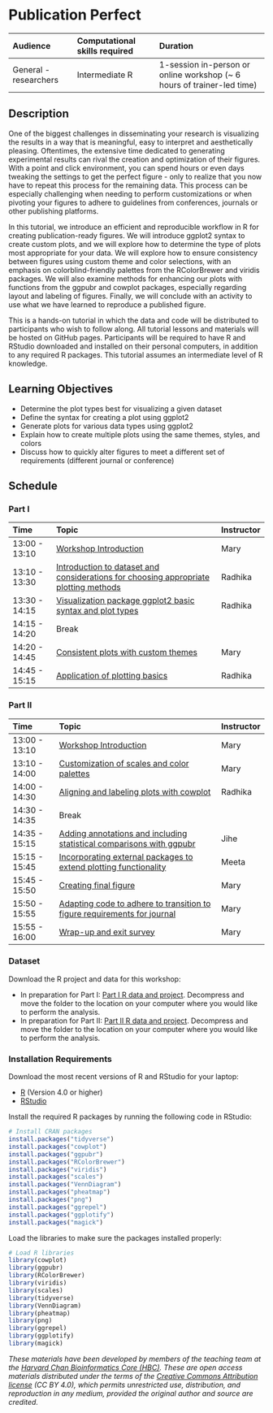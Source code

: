 # Publication Perfect

| Audience | Computational skills required | Duration |
:----------|:-------------|:----------|
| General - researchers | Intermediate R | 1-session in-person or online workshop (~ 6 hours of trainer-led time)|

## Description

One of the biggest challenges in disseminating your research is visualizing the results in a way that is meaningful, easy to interpret and aesthetically pleasing. Oftentimes, the extensive time dedicated to generating experimental results can rival the creation and optimization of their figures. With a point and click environment, you can spend hours or even days tweaking the settings to get the perfect figure - only to realize that you now have to repeat this process for the remaining data. This process can be especially challenging when needing to perform customizations or when pivoting your figures to adhere to guidelines from conferences, journals or other publishing platforms.

In this tutorial, we introduce an efficient and reproducible workflow in R for creating publication-ready figures. We will introduce ggplot2 syntax to create custom plots, and we will explore how to determine the type of plots most appropriate for your data. We will explore how to ensure consistency between figures using custom theme and color selections, with an emphasis on colorblind-friendly palettes from the RColorBrewer and viridis packages. We will also examine methods for enhancing our plots with functions from the ggpubr and cowplot packages, especially regarding layout and labeling of figures. Finally, we will conclude with an activity to use what we have learned to reproduce a published figure.

This is a hands-on tutorial in which the data and code will be distributed to participants who wish to follow along. All tutorial lessons and materials will be hosted on GitHub pages. Participants will be required to have R and RStudio downloaded and installed on their personal computers, in addition to any required R packages. This tutorial assumes an intermediate level of R knowledge.

## Learning Objectives

* Determine the plot types best for visualizing a given dataset
* Define the syntax for creating a plot using ggplot2
* Generate plots for various data types using ggplot2
* Explain how to create multiple plots using the same themes, styles, and colors
* Discuss how to quickly alter figures to meet a different set of requirements (different journal or conference)

## Schedule

### Part I

| Time | Topic | Instructor |
:-----------------------|:-------------|:----------|
| 13:00 - 13:10	| [Workshop Introduction](https://github.com/hbctraining/Training-modules/raw/master/Intro_current_topics_online_2021.pdf) | Mary |
| 13:10 - 13:30	| [Introduction to dataset and considerations for choosing appropriate plotting methods](https://hbctraining.github.io/publication_perfect/lessons/01_intro_to_dataset.html) | Radhika |
| 13:30 - 14:15 | [Visualization package ggplot2 basic syntax and plot types](https://hbctraining.github.io/publication_perfect/lessons/02_ggplot2_syntax.html) | Radhika |
| 14:15 - 14:20	| Break | |
| 14:20 - 14:45	| [Consistent plots with custom themes](https://hbctraining.github.io/publication_perfect/lessons/03_custom_themes.html) | Mary |
| 14:45 - 15:15	| [Application of plotting basics](https://hbctraining.github.io/publication_perfect/lessons/04_boxplot_application_of_basic_plotting.html) | Radhika |

### Part II

| Time | Topic | Instructor |
:-----------------------|:-------------|:----------|
| 13:00 - 13:10	| [Workshop Introduction](https://github.com/hbctraining/Training-modules/raw/master/Intro_current_topics_online_2021.pdf) | Mary |
| 13:10 - 14:00	| [Customization of scales and color palettes](https://hbctraining.github.io/publication_perfect/lessons/05_custom_plot_scales_colors.html) | Mary |
| 14:00 - 14:30	| [Aligning and labeling plots with cowplot](https://hbctraining.github.io/publication_perfect/lessons/06_aligning_plots_using_cowplot.html) | Radhika |
| 14:30 - 14:35	| Break
| 14:35 - 15:15	| [Adding annotations and including statistical comparisons with ggpubr](https://hbctraining.github.io/publication_perfect/lessons/07_adding_text_annotations.html) | Jihe |
| 15:15 - 15:45	| [Incorporating external packages to extend plotting functionality](https://hbctraining.github.io/publication_perfect/lessons/08_figure_specific_packages.html) | Meeta |
| 15:45 - 15:50	| [Creating final figure](https://hbctraining.github.io/publication_perfect/lessons/09_final_figure.html) | Mary |
| 15:50 - 15:55	| [Adapting code to adhere to transition to figure requirements for journal](https://hbctraining.github.io/publication_perfect/lessons/10_pivoting_publications.html) | Mary |
| 15:55 - 16:00	| [Wrap-up and exit survey](https://github.com/hbctraining/Training-modules/raw/master/Intro_current_topics_online_2021.pdf) | Mary |

### Dataset

Download the R project and data for this workshop:

- In preparation for Part I: [Part I R data and project](https://github.com/hbctraining/Training-modules/raw/master/data/publication_perfect.zip). Decompress and move the folder to the location on your computer where you would like to perform the analysis.
- In preparation for Part II: [Part II R data and project](https://www.dropbox.com/s/x9y6f3wia3muv4i/publication_perfect_partII.zip?dl=1). Decompress and move the folder to the location on your computer where you would like to perform the analysis.

### Installation Requirements

Download the most recent versions of R and RStudio for your laptop:

 - [R](http://lib.stat.cmu.edu/R/CRAN/) (Version 4.0 or higher)
 - [RStudio](https://www.rstudio.com/products/rstudio/download/#download)
 
Install the required R packages by running the following code in RStudio:

```r
# Install CRAN packages
install.packages("tidyverse")
install.packages("cowplot")
install.packages("ggpubr")
install.packages("RColorBrewer")
install.packages("viridis")
install.packages("scales")
install.packages("VennDiagram")
install.packages("pheatmap")
install.packages("png")
install.packages("ggrepel")
install.packages("ggplotify")
install.packages("magick")
```

Load the libraries to make sure the packages installed properly:

```r
# Load R libraries
library(cowplot)
library(ggpubr)
library(RColorBrewer)
library(viridis)
library(scales)
library(tidyverse)
library(VennDiagram)
library(pheatmap)
library(png)
library(ggrepel)
library(ggplotify)
library(magick)
```

*These materials have been developed by members of the teaching team at the [Harvard Chan Bioinformatics Core (HBC)](http://bioinformatics.sph.harvard.edu/). These are open access materials distributed under the terms of the [Creative Commons Attribution license](https://creativecommons.org/licenses/by/4.0/) (CC BY 4.0), which permits unrestricted use, distribution, and reproduction in any medium, provided the original author and source are credited.*
